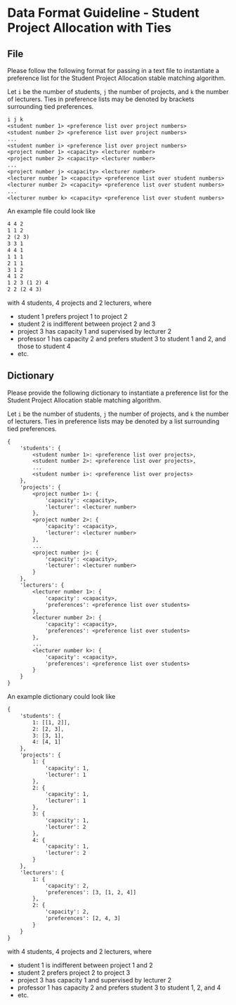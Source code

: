 # Data Format Guideline - Student Project Allocation with Ties

## File

Please follow the following format for passing in a text file to instantiate a preference list for the Student Project Allocation stable matching algorithm. 

Let `i` be the number of students, `j` the number of projects, and `k` the number of lecturers. Ties in preference lists may be denoted by brackets surrounding tied preferences.

```txt
i j k
<student number 1> <preference list over project numbers>
<student number 2> <preference list over project numbers>
...
<student number i> <preference list over project numbers>
<project number 1> <capacity> <lecturer number>
<project number 2> <capacity> <lecturer number>
...
<project number j> <capacity> <lecturer number>
<lecturer number 1> <capacity> <preference list over student numbers>
<lecturer number 2> <capacity> <preference list over student numbers>
...
<lecturer number k> <capacity> <preference list over student numbers>
```

An example file could look like

```txt
4 4 2
1 1 2
2 (2 3)
3 3 1
4 4 1
1 1 1
2 1 1
3 1 2
4 1 2
1 2 3 (1 2) 4
2 2 (2 4 3)
```

with 4 students, 4 projects and 2 lecturers, where

- student 1 prefers project 1 to project 2
- student 2 is indifferent between project 2 and 3
- project 3 has capacity 1 and supervised by lecturer 2
- professor 1 has capacity 2 and prefers student 3 to student 1 and 2, and those to student 4
- etc.

## Dictionary

Please provide the following dictionary to instantiate a preference list for the Student Project Allocation stable matching algorithm.

Let `i` be the number of students, `j` the number of projects, and `k` the number of lecturers. Ties in preference lists may be denoted by a list surrounding tied preferences.

```txt
{
    'students': {
        <student number 1>: <preference list over projects>,
        <student number 2>: <preference list over projects>,
        ...
        <student number i>: <preference list over projects>
    },
    'projects': {
        <project number 1>: {
            'capacity': <capacity>,
            'lecturer': <lecturer number>
        },
        <project number 2>: {
            'capacity': <capacity>,
            'lecturer': <lecturer number>
        },
        ...
        <project number j>: {
            'capacity': <capacity>,
            'lecturer': <lecturer number>
        }
    },
    'lecturers': {
        <lecturer number 1>: {
            'capacity': <capacity>,
            'preferences': <preference list over students>
        },
        <lecturer number 2>: {
            'capacity': <capacity>,
            'preferences': <preference list over students>
        },
        ...
        <lecturer number k>: {
            'capacity': <capacity>,
            'preferences': <preference list over students>
        }
    }
}
```

An example dictionary could look like

```txt
{
    'students': {
        1: [[1, 2]],
        2: [2, 3],
        3: [3, 1],
        4: [4, 1]
    },
    'projects': {
        1: {
            'capacity': 1,
            'lecturer': 1
        },
        2: {
            'capacity': 1,
            'lecturer': 1
        },
        3: {
            'capacity': 1,
            'lecturer': 2
        },
        4: {
            'capacity': 1,
            'lecturer': 2
        }
    },
    'lecturers': {
        1: {
            'capacity': 2,
            'preferences': [3, [1, 2, 4]]
        },
        2: {
            'capacity': 2,
            'preferences': [2, 4, 3]
        }
    }
}
```

with 4 students, 4 projects and 2 lecturers, where

- student 1 is indifferent between project 1 and 2
- student 2 prefers project 2 to project 3
- project 3 has capacity 1 and supervised by lecturer 2
- professor 1 has capacity 2 and prefers student 3 to student 1, 2, and 4
- etc.
